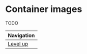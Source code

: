 # Container images #

TODO

| Navigation               |
| ------------------------ |
| [Level up](../README.md) |
